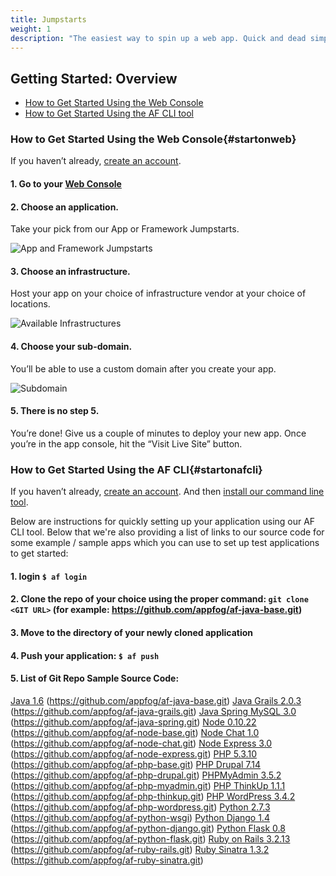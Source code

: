 ```yaml
---
title: Jumpstarts
weight: 1
description: "The easiest way to spin up a web app. Quick and dead simple."
---
```


## Getting Started: Overview

* [How to Get Started Using the Web Console](#startonweb)
* [How to Get Started Using the AF CLI tool](#startonafcli)

### How to Get Started Using the Web Console{#startonweb}

If you haven’t already, [create an account](http://console.appfog.com/signup).

#### 1. Go to your [Web Console](https://console.appfog.com/)

#### 2. Choose an application.

Take your pick from our App or Framework Jumpstarts.

<img class="screenshot" src="/img/apps-frameworks.png" alt="App and Framework Jumpstarts"/>

#### 3. Choose an infrastructure.

Host your app on your choice of infrastructure vendor at your choice of locations.

<img class="screenshot" src="/img/infrastructure.png" alt="Available Infrastructures"/>

#### 4. Choose your sub-domain.

You’ll be able to use a custom domain after you create your app.

<img class="screenshot" src="/img/subdomain.png" alt="Subdomain"/>

#### 5. There is no step 5.

You’re done! Give us a couple of minutes to deploy your new app. Once you’re in the app console, hit the “Visit Live Site” button.


### How to Get Started Using the AF CLI{#startonafcli}

If you haven’t already, [create an account](http://console.appfog.com/signup).
And then [install our command line tool](/getting-started/af-cli).

Below are instructions for quickly setting up your application using our AF CLI tool. Below that we're also providing a list of links to our source code for some example / sample apps which you can use to set up test applications to get started:

#### 1. login `$ af login`

#### 2. Clone the repo of your choice using the proper command:  `git clone <GIT URL>` (for example: https://github.com/appfog/af-java-base.git)

#### 3. Move to the directory of your newly cloned application

#### 4. Push your application: `$ af push`

#### 5. List of Git Repo Sample Source Code:

[Java 1.6](https://github.com/appfog/af-java-base.git) (https://github.com/appfog/af-java-base.git)
[Java Grails 2.0.3](https://github.com/appfog/af-java-grails.git) (https://github.com/appfog/af-java-grails.git)
[Java Spring MySQL 3.0](https://github.com/appfog/af-java-spring.git) (https://github.com/appfog/af-java-spring.git)
[Node 0.10.22](https://github.com/appfog/af-node-base.git) (https://github.com/appfog/af-node-base.git)
[Node Chat 1.0](https://github.com/appfog/af-node-chat.git) (https://github.com/appfog/af-node-chat.git)
[Node Express 3.0](https://github.com/appfog/af-node-express.git) (https://github.com/appfog/af-node-express.git)
[PHP 5.3.10](https://github.com/appfog/af-php-base.git) (https://github.com/appfog/af-php-base.git)
[PHP Drupal 7.14](https://github.com/appfog/af-php-drupal.git) (https://github.com/appfog/af-php-drupal.git)
[PHPMyAdmin 3.5.2](https://github.com/appfog/af-php-myadmin.git) (https://github.com/appfog/af-php-myadmin.git)
[PHP ThinkUp 1.1.1](https://github.com/appfog/af-php-thinkup.git) (https://github.com/appfog/af-php-thinkup.git)
[PHP WordPress 3.4.2](https://github.com/appfog/af-php-wordpress.git) (https://github.com/appfog/af-php-wordpress.git)
[Python 2.7.3](https://github.com/appfog/af-python-wsgi) (https://github.com/appfog/af-python-wsgi)
[Python Django 1.4](https://github.com/appfog/af-python-django.git) (https://github.com/appfog/af-python-django.git)
[Python Flask 0.8](https://github.com/appfog/af-python-flask.git) (https://github.com/appfog/af-python-flask.git)
[Ruby on Rails 3.2.13](https://github.com/appfog/af-ruby-rails.git) (https://github.com/appfog/af-ruby-rails.git)
[Ruby Sinatra 1.3.2](https://github.com/appfog/af-ruby-sinatra.git) (https://github.com/appfog/af-ruby-sinatra.git)
